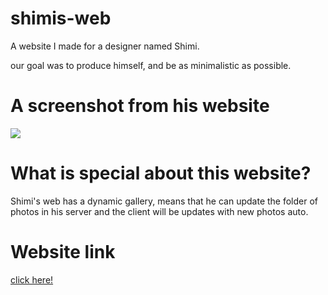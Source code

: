 # shimis-web
A website I made for a designer named Shimi.

our goal was to produce himself, and be as minimalistic as possible.

# A screenshot from his website
<img src="https://image.prntscr.com/image/H2S74HjASO-8WMaimBYhHQ.png" />

# What is special about this website?
Shimi's web has a dynamic gallery, means that he can update the folder of photos in his server and the client will be updates with new photos auto.

# Website link

[click here!](http://shimis-art.co.il/)
